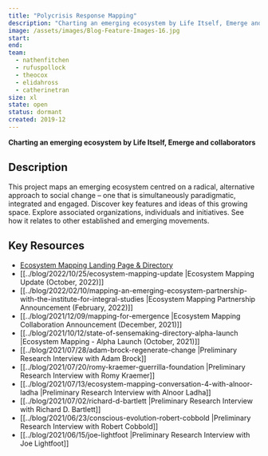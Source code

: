 ```yaml
---
title: "Polycrisis Response Mapping"
description: "Charting an emerging ecosystem by Life Itself, Emerge and collaborators. This project maps an emerging ecosystem centred on a radical, alternative approach to social change – one that is simultaneously paradigmatic, integrated and engaged."
image: /assets/images/Blog-Feature-Images-16.jpg
start:
end: 
team:
  - nathenfitchen
  - rufuspollock
  - theocox
  - elidahross
  - catherinetran
size: xl
state: open
status: dormant
created: 2019-12
---
```


**Charting an emerging ecosystem by Life Itself, Emerge and collaborators**

## Description

This project maps an emerging ecosystem centred on a radical, alternative approach to social change – one that is simultaneously paradigmatic, integrated and engaged. Discover key features and ideas of this growing space. Explore associated organizations, individuals and initiatives. See how it relates to other established and emerging movements.

## Key Resources

- [Ecosystem Mapping Landing Page & Directory](https://lifeitself.org/ecosystem)
- [[../blog/2022/10/25/ecosystem-mapping-update |Ecosystem Mapping Update (October, 2022)]]
- [[../blog/2022/02/10/mapping-an-emerging-ecosystem-partnership-with-the-institute-for-integral-studies |Ecosystem Mapping Partnership Announcement (February, 2022)]]
- [[../blog/2021/12/09/mapping-for-emergence |Ecosystem Mapping Collaboration Announcement (December, 2021)]]
- [[../blog/2021/10/12/state-of-sensemaking-directory-alpha-launch |Ecosystem Mapping - Alpha Launch (October, 2021)]]
- [[../blog/2021/07/28/adam-brock-regenerate-change |Preliminary Research Interview with Adam Brock]]
- [[../blog/2021/07/20/romy-kraemer-guerrilla-foundation |Preliminary Research Interview with Romy Kraemer]]
- [[../blog/2021/07/13/ecosystem-mapping-conversation-4-with-alnoor-ladha |Preliminary Research Interview with Alnoor Ladha]]
- [[../blog/2021/07/02/richard-d-bartlett |Preliminary Research Interview with Richard D. Bartlett]]
- [[../blog/2021/06/23/conscious-evolution-robert-cobbold |Preliminary Research Interview with Robert Cobbold]]
- [[../blog/2021/06/15/joe-lightfoot |Preliminary Research Interview with Joe Lightfoot]]



